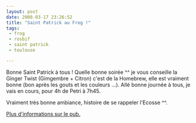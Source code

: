 ```yaml
---
layout: post
date: 2008-03-17 23:26:52
title: "Saint Patrick au Frog !"
tags:
 - frog
 - rosbif
 - saint patrick
 - toulouse

---
```


Bonne Saint Patrick à tous ! Quelle bonne soirée ^^ je vous conseille la Ginger Twist (Gimgembre + Citron) c'est de la Homebrew, elle est vraiment bonne (bon après les gouts et les couleurs ...). Allé bonne journée à tous, je vais en cours, pour 4h de Petri à 7h45.

Vraiment très bonne ambiance, histoire de se rappeler l'Ecosse ^^.

[Plus d'informations sur le pub.](http://www.frogpubs.com/english-pub.php?pub=5)
